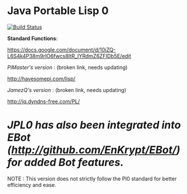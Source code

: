 Java Portable Lisp 0
==
[![Build Status](https://travis-ci.org/EnKrypt/JPL0.svg)](https://travis-ci.org/EnKrypt/JPL0)

**Standard Functions**:

https://docs.google.com/document/d/10iZQ-L6S4k4P38m9rlO6fwcs8ItR_IYRdmZ6ZFIDb5E/edit

*PiMaster's version* : (broken link, needs updating)

http://havesomepi.com/lisp/

*JamezQ's version* : (broken link, needs updating)

http://jq.dyndns-free.com/PL/

*JPL0 has also been integrated into EBot (http://github.com/EnKrypt/EBot/) for added Bot features.*
==
NOTE : This version does not strictly follow the Pl0 standard for better efficiency and ease.
